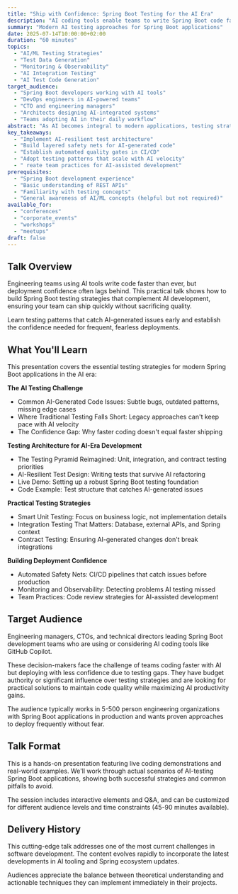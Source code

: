 ```yaml
---
title: "Ship with Confidence: Spring Boot Testing for the AI Era"
description: "AI coding tools enable teams to write Spring Boot code faster than ever, but this acceleration often creates a dangerous gap where teams can generate code quickly but struggle to test and deploy it with confidence."
summary: "Modern AI testing approaches for Spring Boot applications"
date: 2025-07-14T10:00:00+02:00
duration: "60 minutes"
topics:
  - "AI/ML Testing Strategies"
  - "Test Data Generation"
  - "Monitoring & Observability"
  - "AI Integration Testing"
  - "AI Test Code Generation"
target_audience:
  - "Spring Boot developers working with AI tools"
  - "DevOps engineers in AI-powered teams"
  - "CTO and engineering managers"
  - "Architects designing AI-integrated systems"
  - "Teams adopting AI in their daily workflow"
abstract: "As AI becomes integral to modern applications, testing strategies must evolve. This talk explores how to maintain quality and confidence when building Spring Boot applications that integrate with AI services, handle ML models, and process large datasets. Learn practical approaches to test AI-powered features, validate data pipelines, and ensure reliable deployments in the age of artificial intelligence."
key_takeaways:
  - "Implement AI-resilient test architecture"
  - "Build layered safety nets for AI-generated code"
  - "Establish automated quality gates in CI/CD"
  - "Adopt testing patterns that scale with AI velocity"
  - " reate team practices for AI-assisted development"
prerequisites:
  - "Spring Boot development experience"
  - "Basic understanding of REST APIs"
  - "Familiarity with testing concepts"
  - "General awareness of AI/ML concepts (helpful but not required)"
available_for:
  - "conferences"
  - "corporate_events"
  - "workshops"
  - "meetups"
draft: false
---
```


## Talk Overview

Engineering teams using AI tools write code faster than ever, but deployment confidence often lags behind. This practical talk shows how to build Spring Boot testing strategies that complement AI development, ensuring your team can ship quickly without sacrificing quality. 

Learn testing patterns that catch AI-generated issues early and establish the confidence needed for frequent, fearless deployments.

## What You'll Learn

This presentation covers the essential testing strategies for modern Spring Boot applications in the AI era:

**The AI Testing Challenge**

- Common AI-Generated Code Issues: Subtle bugs, outdated patterns, missing edge cases
- Where Traditional Testing Falls Short:  Legacy approaches can't keep pace with AI velocity
- The Confidence Gap: Why faster coding doesn't equal faster shipping

**Testing Architecture for AI-Era Development**

- The Testing Pyramid Reimagined: Unit, integration, and contract testing priorities
- AI-Resilient Test Design: Writing tests that survive AI refactoring
- Live Demo: Setting up a robust Spring Boot testing foundation
- Code Example: Test structure that catches AI-generated issues

**Practical Testing Strategies**

- Smart Unit Testing: Focus on business logic, not implementation details
- Integration Testing That Matters: Database, external APIs, and Spring context
- Contract Testing: Ensuring AI-generated changes don't break integrations

**Building Deployment Confidence**

- Automated Safety Nets: CI/CD pipelines that catch issues before production
- Monitoring and Observability: Detecting problems AI testing missed
- Team Practices: Code review strategies for AI-assisted development

## Target Audience

Engineering managers, CTOs, and technical directors leading Spring Boot development teams who are using or considering AI coding tools like GitHub Copilot. 

These decision-makers face the challenge of teams coding faster with AI but deploying with less confidence due to testing gaps. They have budget authority or significant influence over testing strategies and are looking for practical solutions to maintain code quality while maximizing AI productivity gains. 

The audience typically works in 5-500 person engineering organizations with Spring Boot applications in production and wants proven approaches to deploy frequently without fear.

## Talk Format

This is a hands-on presentation featuring live coding demonstrations and real-world examples. We'll work through actual scenarios of AI-testing Spring Boot applications, showing both successful strategies and common pitfalls to avoid.

The session includes interactive elements and Q&A, and can be customized for different audience levels and time constraints (45-90 minutes available).

## Delivery History

This cutting-edge talk addresses one of the most current challenges in software development. The content evolves rapidly to incorporate the latest developments in AI tooling and Spring ecosystem updates.

Audiences appreciate the balance between theoretical understanding and actionable techniques they can implement immediately in their projects.
